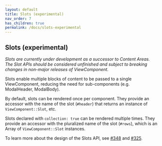 ```yaml
---
layout: default
title: Slots (experimental)
nav_order: 7
has_children: true
permalink: /docs/slots-experimental
---
```


## Slots (experimental)

_Slots are currently under development as a successor to Content Areas. The Slot APIs should be considered unfinished and subject to breaking changes in non-major releases of ViewComponent._

Slots enable multiple blocks of content to be passed to a single ViewComponent, reducing the need for sub-components \(e.g. ModalHeader, ModalBody\).

By default, slots can be rendered once per component. They provide an accessor with the name of the slot \(`#header`\) that returns an instance of `ViewComponent::Slot`, etc.

Slots declared with `collection: true` can be rendered multiple times. They provide an accessor with the pluralized name of the slot \(`#rows`\), which is an Array of `ViewComponent::Slot` instances.

To learn more about the design of the Slots API, see [\#348](https://github.com/github/view_component/pull/348) and [\#325](https://github.com/github/view_component/discussions/325).
